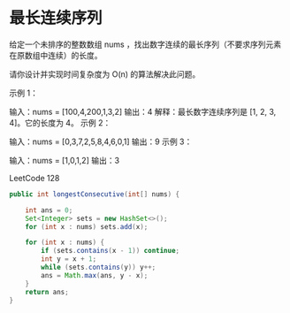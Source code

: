 # 最长连续序列

给定一个未排序的整数数组 nums ，找出数字连续的最长序列（不要求序列元素在原数组中连续）的长度。

请你设计并实现时间复杂度为 O(n) 的算法解决此问题。

示例 1：

输入：nums = [100,4,200,1,3,2]
输出：4
解释：最长数字连续序列是 [1, 2, 3, 4]。它的长度为 4。
示例 2：

输入：nums = [0,3,7,2,5,8,4,6,0,1]
输出：9
示例 3：

输入：nums = [1,0,1,2]
输出：3

LeetCode 128

```java
public int longestConsecutive(int[] nums) {

    int ans = 0;
    Set<Integer> sets = new HashSet<>();
    for (int x : nums) sets.add(x);

    for (int x : nums) {
        if (sets.contains(x - 1)) continue;
        int y = x + 1;
        while (sets.contains(y)) y++;
        ans = Math.max(ans, y - x);
    }
    return ans;
}
```